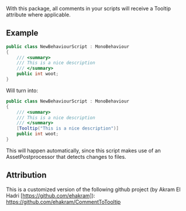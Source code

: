 With this package, all comments in your scripts will receive a Tooltip attribute where applicable.

## Example
```c#
public class NewBehaviourScript : MonoBehaviour   
{
    /// <summary>
    /// This is a nice description
    /// </summary>
    public int woot;
}
```
Will turn into:
```c#
public class NewBehaviourScript : MonoBehaviour
{
    /// <summary>
    /// This is a nice description
    /// </summary>
    [Tooltip("This is a nice description")]
    public int woot;
}
```
This will happen automatically, since this script makes use of an AssetPostprocessor that detects changes to files.

## Attribution

This is a customized version of the following github project (by Akram El Hadri [https://github.com/ehakram]): https://github.com/ehakram/CommentToTooltip
